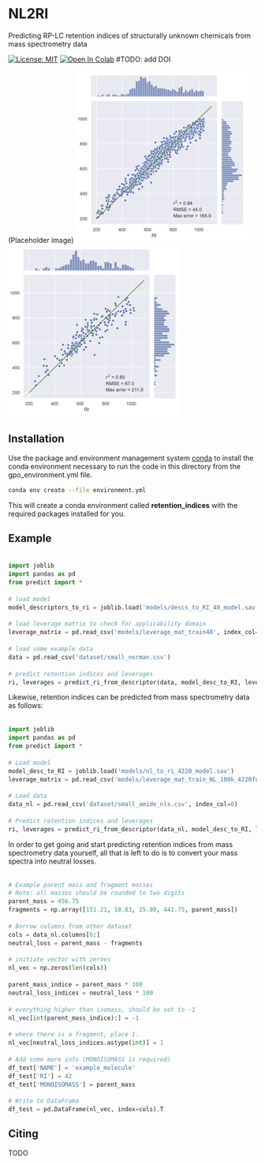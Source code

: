 # NL2RI
Predicting RP-LC retention indices of structurally unknown chemicals from mass spectrometry data

[![License: MIT](https://img.shields.io/badge/License-MIT-yellow.svg)](https://opensource.org/licenses/MIT)
[![Open In Colab](https://colab.research.google.com/assets/colab-badge.svg)](https://colab.research.google.com/drive/1VyBBgJAV9K8taOBNxEUL5l-LeU7_1lj9?usp=sharing)
#TODO: add DOI

(Placeholder image)
<img src="/images/descripts_to_RI-correlation_plots_with_dist_train.png" width="350"/> <img src="/images/descripts_to_RI-correlation_plots_with_dist_test.png" width="350"/> 


## Installation

Use the package and environment management system  [conda](https://docs.conda.io/projects/conda/en/latest/user-guide/install/index.html) to install the conda environment necessary to run the code in this directory from the gpo_environment.yml file.

```bash
conda env create --file environment.yml
```

This will create a conda environment called **retention_indices** with the required packages installed for you.

## Example
```python

import joblib
import pandas as pd
from predict import *

# load model
model_descriptors_to_ri = joblib.load('models/descs_to_RI_40_model.sav')

# load leverage matrix to check for applicability domain
leverage_matrix = pd.read_csv('models/leverage_mat_train40', index_col=0)

# load some example data
data = pd.read_csv('dataset/small_norman.csv')

# predict retention indices and leverages
ri, leverages = predict_ri_from_descriptor(data, model_desc_to_RI, leverage_matrix)
```

Likewise, retention indices can be predicted from mass spectrometry data as follows:

```python

import joblib
import pandas as pd
from predict import *

# Load model
model_desc_to_RI = joblib.load('models/nl_to_ri_4220_model.sav')
leverage_matrix = pd.read_csv('models/leverage_mat_train_NL_100k_4220feats.csv', index_col=0)

# Load data
data_nl = pd.read_csv('dataset/small_amide_nls.csv', index_col=0)

# Predict retention indices and leverages
ri, leverages = predict_ri_from_descriptor(data_nl, model_desc_to_RI, leverage_matrix)
```
In order to get going and start predicting retention indices from mass spectrometry data yourself, all that is left to do is to convert your mass spectra into neutral losses. 

```python

# Example parent mass and fragment masses
# Note: all masses should be rounded to two digits
parent_mass = 456.75
fragments = np.array([151.21, 18.83, 25.80, 441.75, parent_mass])

# Borrow columns from other dataset
cols = data_nl.columns[6:]
neutral_loss = parent_mass - fragments

# initiate vector with zeroes
nl_vec = np.zeros(len(cols))

parent_mass_indice = parent_mass * 100
neutral_loss_indices = neutral_loss * 100

# everything higher than isomass, should be set to -1
nl_vec[int(parent_mass_indice):] = -1

# where there is a fragment, place 1.
nl_vec[neutral_loss_indices.astype(int)] = 1

# Add some more info (MONOISOMASS is required)
df_test['NAME'] = 'example_molecule'
df_test['RI'] = 42
df_test['MONOISOMASS'] = parent_mass

# Write to DataFrama
df_test = pd.DataFrame(nl_vec, index=cols).T

```



## Citing
TODO


